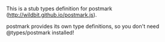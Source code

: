 This is a stub types definition for postmark (http://wildbit.github.io/postmark.js).

postmark provides its own type definitions, so you don't need @types/postmark installed!